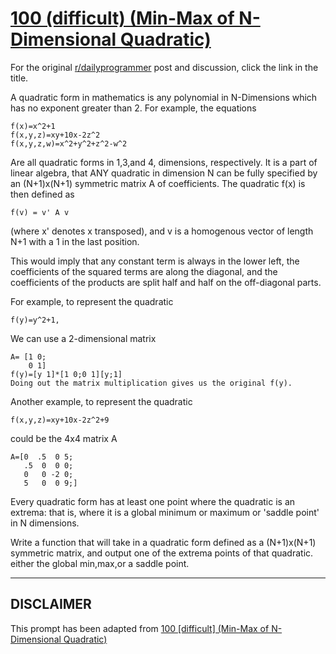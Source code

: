 # [100 (difficult) (Min-Max of N-Dimensional Quadratic)](https://www.reddit.com/r/dailyprogrammer/comments/106hps/9202012_challenge_100_difficult_minmax_of/)

For the original [r/dailyprogrammer](https://www.reddit.com/r/dailyprogrammer/) post and discussion, click the link in the title.

A quadratic form in mathematics is any polynomial in N-Dimensions which has no exponent greater than 2.  For example, the equations


```
f(x)=x^2+1
f(x,y,z)=xy+10x-2z^2
f(x,y,z,w)=x^2+y^2+z^2-w^2
```
Are all quadratic forms in 1,3,and 4, dimensions, respectively.  It is a part of linear algebra, that ANY quadratic in dimension N can be fully specified by an (N+1)x(N+1) symmetric matrix A of coefficients.  The quadratic f(x) is then defined as  


```
f(v) = v' A v
```
(where x' denotes x transposed), and v is a homogenous vector of length N+1 with a 1 in the last position.

This would imply that any constant term is always in the lower left, the coefficients of the squared terms are along the diagonal, and the coefficients of the products are split half and half on the off-diagonal parts.

For example, to represent the quadratic 


```
f(y)=y^2+1,
```
We can use a 2-dimensional matrix


```
A= [1 0;
    0 1]
f(y)=[y 1]*[1 0;0 1][y;1]
Doing out the matrix multiplication gives us the original f(y).
```
Another example, to represent the quadratic


```
f(x,y,z)=xy+10x-2z^2+9
```
could be the 4x4 matrix A


```
A=[0  .5  0 5;
   .5  0  0 0;
   0   0 -2 0;
   5   0  0 9;]
```
Every quadratic form has at least one point where the quadratic is an extrema: that is, where it is a global minimum or maximum or 'saddle point' in N dimensions.

Write a function that will take in a quadratic form defined as a (N+1)x(N+1) symmetric matrix, and output one of the extrema points of that quadratic. either the global min,max,or a saddle point.


----
## **DISCLAIMER**
This prompt has been adapted from [100 [difficult] (Min-Max of N-Dimensional Quadratic)](https://www.reddit.com/r/dailyprogrammer/comments/106hps/9202012_challenge_100_difficult_minmax_of/
)
